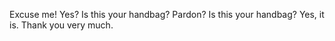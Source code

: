 Excuse me!
Yes?
Is this your handbag?
Pardon?
Is this your handbag?
Yes, it is.
Thank you very much.